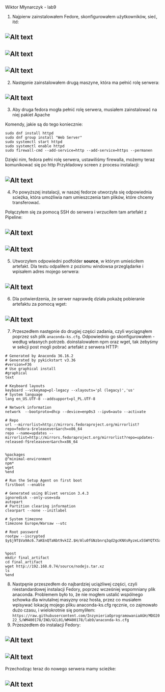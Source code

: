 Wiktor Młynarczyk - lab9

1. Najpierw zainstalowałem Fedore, skonfigurowałem użytkowników, sieć, itd:
## ![Alt text](1-instalacja.PNG?raw=true)
## ![Alt text](2-instalacja.PNG?raw=true)
## ![Alt text](3-root.PNG?raw=true)
2. Następnie zainstalowałem drugą maszyne, która ma pełnić rolę serwera:
## ![Alt text](4-dwa_maszyny.PNG?raw=true)
3. Aby druga fedora mogła pełnić rolę serwera, musiałem zainstalować na niej pakiet Apache

Komendy, jakie są do tego koniecznie:
```
sudo dnf install httpd 
sudo dnf group install "Web Server"
sudo systemctl start httpd
sudo systemctl enable httpd
sudo firewall-cmd --add-service=http --add-service=https --permanen
```
Dzięki nim, fedora pełni rolę serwera, ustawiliśmy firewalla, możemy teraz komunikować się po http
Przykładowy screen z procesu instalacji:

## ![Alt text](7-start-http.PNG?raw=true)

4. Po powyższej instalacji, w naszej fedorze utworzyła się odpowiednia scieżka, która umożliwia nam umieszczenia tam plików, które chcemy transferować.

Połączyłem się za pomocą SSH do serwera i wrzuciłem tam artefakt z Pipeline:

## ![Alt text](7-start-http.PNG?raw=true)
## ![Alt text](9-jarka-na-serwie.PNG?raw=true)
5. Utworzyłem odpowiedni podfolder **source**, w którym umieściłem artefakt. Dla testu odpaliłem z poziomu windowsa przeglądarke i wpisałem adres mojego serwera:

## ![Alt text](10-jarka-na-serwie.PNG?raw=true)

6. Dla potwierdzenia, że serwer naprawdę działa pokażę pobieranie artefaktu za pomocą wget:

## ![Alt text](11-pobieranie-wget.PNG?raw=true)

7. Przeszedłem następnie do drugiej części zadania, czyli wyciągnąłem poprzez ssh plik `anaconda-ks.cfg`. Odpowiednio go skonfigurowałem - według własnych potrzeb. doinstalowałem npm oraz wget, tak żebyśmy w sekcji post mogli pobrać artefakt z serwera HTTP:
```
# Generated by Anaconda 36.16.2
# Generated by pykickstart v3.36
#version=F36
# Use graphical install
#graphical
text

# Keyboard layouts
keyboard --vckeymap=pl-legacy --xlayouts='pl (legacy)','us'
# System language
lang en_US.UTF-8 --addsupport=pl_PL.UTF-8

# Network information
network  --bootproto=dhcp --device=enp0s3 --ipv6=auto --activate

# Repo
url --mirrorlist=http://mirrors.fedoraproject.org/mirrorlist?repo=fedora-$releasever&arch=x86_64 
repo --name=updates --mirrorlist=http://mirrors.fedoraproject.org/mirrorlist?repo=updates-released-f$releasever&arch=x86_64


%packages
@^minimal-environment
npm*
wget
%end

# Run the Setup Agent on first boot
firstboot --enable

# Generated using Blivet version 3.4.3
ignoredisk --only-use=sda
autopart
# Partition clearing information
clearpart --none --initlabel

# System timezone
timezone Europe/Warsaw --utc

# Root password
rootpw --iscrypted $y$j9T$Va9Ac6.7aKEnQTaNbt9vkIZ.$H/Alu0fGNzbnrq3qd2gcKNXsRyzeLx5SWYQTXSx5z46


%post
mkdir final_artifact
cd final_artifact
wget http://192.168.0.74/source/nodejs.tar.xz
ls
%end
```
8. Nastpęnie przeszedłem do najbardziej uciążliwej części, czyli niestandardowej instalacji Fedory, poprzez wcześniej wspomniany plik anaconda. Problemem było to, że nie mogłem ustalić wspólnego schowka dla wirutalnej masyzny oraz hosta, przez co musiałem wpisywać lokację mojego pliku anaconda-ks.cfg ręcznie, co zajmowało dużo czasu, i wielokrotnie się pomyliłem:
``https://raw.githubusercontent.com/InzynieriaOprogramowaniaAGH/MDO2022_S/WM400178/INO/GCL01/WM400178/lab9/anaconda-ks.cfg``
9. Przeszedłem do instalacji Fedory:
## ![Alt text](fedoraaa.PNG?raw=true)

## ![Alt text](14-complete.PNG?raw=true)
Przechodząc teraz do nowego serwera mamy scieżke:
## ![Alt text](15-potw.PNG?raw=true)

